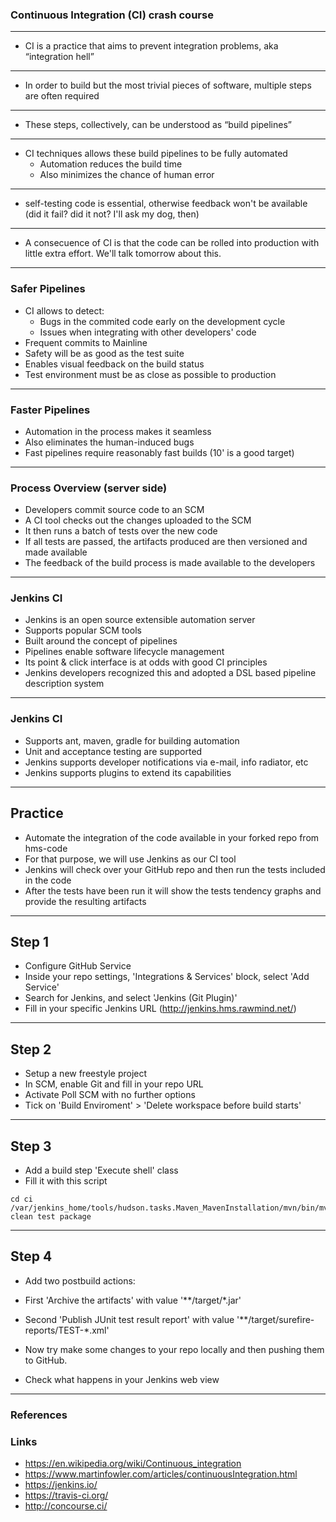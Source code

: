 ### Continuous Integration (CI) crash course

---

- CI is a practice that aims to prevent integration problems, aka “integration hell”

---

- In order to build but the most trivial pieces of software, multiple steps are often required

---

- These steps, collectively, can be understood as “build pipelines”

---

- CI techniques allows these build pipelines to be fully automated
	- Automation reduces the build time
	- Also minimizes the chance of human error

---

- self-testing code is essential, otherwise feedback won't be available (did it fail? did it not? I'll ask my dog, then)

---

- A consecuence of CI is that the code can be rolled into production with little extra effort.  We'll talk tomorrow about this.

---

### Safer Pipelines

- CI allows to detect:
	- Bugs in the commited code early on the development cycle
	- Issues when integrating with other developers' code
- Frequent commits to Mainline
- Safety will be as good as the test suite
- Enables visual feedback on the build status
- Test environment must be as close as possible to production

---

### Faster Pipelines

- Automation in the process makes it seamless
- Also eliminates the human-induced bugs
- Fast pipelines require reasonably fast builds (10' is a good target)

---

### Process Overview (server side)

- Developers commit source code to an SCM
- A CI tool checks out the changes uploaded to the SCM
- It then runs a batch of tests over the new code
- If all tests are passed, the artifacts produced are then versioned and made available
- The feedback of the build process is made available to the developers

---

### Jenkins CI

- Jenkins is an open source extensible automation server
- Supports popular SCM tools 
- Built around the concept of pipelines
- Pipelines enable software lifecycle management
- Its point & click interface is at odds with good CI principles
- Jenkins developers recognized this and adopted a DSL based pipeline description system

---

### Jenkins CI

- Supports ant, maven, gradle for building automation
- Unit and acceptance testing are supported 
- Jenkins supports developer notifications via e-mail, info radiator, etc
- Jenkins supports plugins to extend its capabilities

---

## Practice

- Automate the integration of the code available in your forked repo from hms-code
- For that purpose, we will use Jenkins as our CI tool
- Jenkins will check over your GitHub repo and then run the tests included in the code
- After the tests have been run it will show the tests tendency graphs and provide the resulting artifacts

---

## Step 1

- Configure GitHub Service
- Inside your repo settings, 'Integrations & Services' block, select 'Add Service'
- Search for Jenkins, and select 'Jenkins (Git Plugin)'
- Fill in your specific Jenkins URL (http://jenkins.hms.rawmind.net/)

---

## Step 2

- Setup a new freestyle project
- In SCM, enable Git and fill in your repo URL
- Activate Poll SCM with no further options
- Tick on 'Build Enviroment' > 'Delete workspace before build starts'

---

## Step 3

- Add a build step 'Execute shell' class
- Fill it with this script

```
cd ci
/var/jenkins_home/tools/hudson.tasks.Maven_MavenInstallation/mvn/bin/mvn clean test package

```

---

## Step 4

- Add two postbuild actions:
- First 'Archive the artifacts' with value '\*\*/target/\*.jar'
- Second 'Publish JUnit test result report' with value '\*\*/target/surefire-reports/TEST-\*.xml'

- Now try make some changes to your repo locally and then pushing them to GitHub.
- Check what happens in your Jenkins web view

---

### References

### Links

- https://en.wikipedia.org/wiki/Continuous_integration
- https://www.martinfowler.com/articles/continuousIntegration.html
- https://jenkins.io/
- https://travis-ci.org/
- http://concourse.ci/

